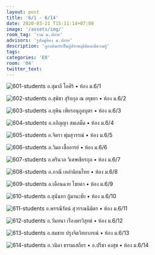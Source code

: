 ```yaml
---
layout: post
title: '6/1 - 6/14'
date: 2020-03-21 T15:11:14+07:00
image: '/assets/img/'
room_tag: 'รวม ม.ปลาย'
advisors: 'รูปหมู่ห้อง ม.ปลาย'
description: 'ลูกบดินทรเป็นผู้ประพฤติดีและมีความรู้'
tags:
categories: 'E0'
room: '04'
twitter_text:
---
```

![601-students](https://res.cloudinary.com/dbruw74ms/image/upload/r_8,c_fit,w_760/l_v1584777987:601-ab_gioyvk,w_100,h_100,r_max,g_north_west,x_10,y_70,bo_2px_solid_rgb:ffe4e160/v1584783145/601-aa_ysrlow.png)
อ.สุมาลี โอศิริ • ห้อง ม.6/1

![602-students](https://res.cloudinary.com/dbruw74ms/image/upload/r_8,c_fit,w_760/l_v1584783141:602-ab_vrfsls,w_100,h_100,r_max,g_north_west,x_10,y_40,bo_2px_solid_rgb:ffe4e160/v1584783146/602-aa_q3dqgr.png)
อ.สุพิชา สุริยกุล ณ อยุธยา • ห้อง ม.6/2

![603-students](https://res.cloudinary.com/dbruw74ms/image/upload/r_8,c_fit,w_760/l_v1584783141:603-ab_tvyqqg,w_100,h_100,r_max,g_north_west,x_10,y_40,bo_2px_solid_rgb:ffe4e160/v1584783149/603-aa_nzvh6v.png)
อ.ยุพิน เพียรอนุกูลบุตร • ห้อง ม.6/3

![604-students](https://res.cloudinary.com/dbruw74ms/image/upload/r_8,c_fit,w_760/l_v1584785928:604-ab_ulxlij,w_100,h_100,r_max,g_north_west,x_10,y_40,bo_2px_solid_rgb:ffe4e160/v1584787006/604-aa_mgcax0.png)
อ.อภิญญา สมเลม็ด • ห้อง ม.6/4

![605-students](https://res.cloudinary.com/dbruw74ms/image/upload/r_8,c_fit,w_760/l_v1584785927:605-ab_raixza,w_100,h_100,r_max,g_north_west,x_10,y_40,bo_2px_solid_rgb:ffe4e160/v1584785932/605-aa_o0hypa.png)
อ.จิตรา พุ่มสุวรรณ์ • ห้อง ม.6/5

![606-students](https://res.cloudinary.com/dbruw74ms/image/upload/r_8,c_fit,w_760/l_v1584785928:606-ab_gby2wg,w_100,h_100,r_max,g_north_west,x_10,y_40,bo_2px_solid_rgb:ffe4e160/v1584785936/606-aa_zwlq87.png)
อ.วิมล เชื้ออารย์ • ห้อง ม.6/6

![607-students](https://res.cloudinary.com/dbruw74ms/image/upload/r_8,c_fit,w_760/l_v1584785928:607-ab_kv4bfk,w_100,h_100,r_max,g_north_west,x_10,y_40,bo_2px_solid_rgb:ffe4e160/v1584787005/607-aa_sdnxtw.png)
อ.ศรีนวล วิเศษเธียรกุล • ห้อง ม.6/7

![608-students](https://res.cloudinary.com/dbruw74ms/image/upload/r_8,c_fit,w_760/l_v1584785928:608-ab_txmfdc,w_100,h_100,r_max,g_north_west,x_10,y_40,bo_2px_solid_rgb:ffe4e160/v1584786718/608-aa_u0laxy.png)
อ.ภาณี เหล่านิยมไทย • ห้อง ม.6/8

![609-students](https://res.cloudinary.com/dbruw74ms/image/upload/r_8,c_fit,w_760/l_v1584785931:609-ab_twanla,w_100,h_100,r_max,g_north_west,x_10,y_10,bo_2px_solid_rgb:ffe4e160/v1584787005/609-aa_iu6jxl.png)
อ.เดือนฉาย ไชยตา • ห้อง ม.6/9

![610-students](https://res.cloudinary.com/dbruw74ms/image/upload/r_8,c_fit,w_760/l_v1584785931:610-ab_hkecmo,w_100,h_100,r_max,g_north_west,x_10,y_40,bo_2px_solid_rgb:ffe4e160/v1584787006/610-aa_bosfaw.png)
อ.สุนันทา กู้มานะชัย • ห้อง ม.6/10

![611-students](https://res.cloudinary.com/dbruw74ms/image/upload/r_8,c_fit,w_760/l_v1584785931:611-ab_cdpmer,w_100,h_100,r_max,g_north_west,x_10,y_40,bo_2px_solid_rgb:ffe4e160/v1584786711/611-aa_rbfhyl.png)
อ.พรรณีรัตน์ สุวรรณนิมิตร • ห้อง ม.6/11

![612-students](https://res.cloudinary.com/dbruw74ms/image/upload/r_8,c_fit,w_760/l_v1584785932:612-ab_n2jg1j,w_100,h_100,r_max,g_north_west,x_10,y_40,bo_2px_solid_rgb:ffe4e160/v1584787006/612-aa_alasfx.png)
อ.วันทนา เรืองพรวิสุทธ์ • ห้อง ม.6/12

![613-students](https://res.cloudinary.com/dbruw74ms/image/upload/r_8,c_fit,w_760/l_v1584785931:613-ab_vi01zm,w_100,h_100,r_max,g_north_west,x_10,y_40,bo_2px_solid_rgb:ffe4e160/v1584787006/613-aa_ccjavi.png)
อ.สมชาย ปรุงจิตวิทยาภรณ์ • ห้อง ม.6/13

![614-students](https://res.cloudinary.com/dbruw74ms/image/upload/r_8,c_fit,w_760/l_v1584785934:614-ab_opomxd,w_100,h_100,r_max,g_north_west,x_10,y_40,bo_2px_solid_rgb:ffe4e160/l_v1584785934:614-ac_l0awci,w_100,h_100,r_max,g_north_west,x_120,y_40,bo_2px_solid_rgb:ffe4e160/v1584785937/614-aa_phdnn7.png)
อ.วนิดา ธรรมเสถียร • อ.ปรีชา คงสุข • ห้อง ม.6/14
